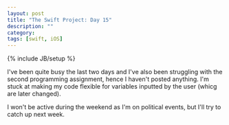 ```yaml
---
layout: post
title: "The Swift Project: Day 15"
description: ""
category:
tags: [swift, iOS]
---
```


{% include JB/setup %}

I've been quite busy the last two days and I've also been struggling with the second programming assignment, hence I haven't posted anything. I'm stuck at making my code flexible for variables inputted by the user (whicg are later changed).

I won't be active during the weekend as I'm on political events, but I'll try to catch up next week. 
